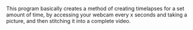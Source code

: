 This program basically creates a method of creating timelapses for a set amount of time, by accessing your webcam every x seconds and taking a picture, and then stitching it into a complete video.